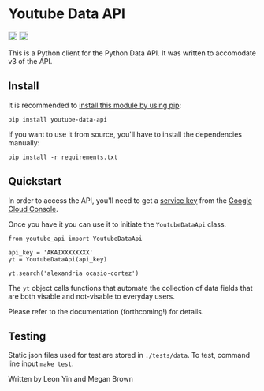 # Youtube Data API
<a href="https://badge.fury.io/py/youtube-data-api"><img src="https://badge.fury.io/py/youtube-data-api.svg" alt="PyPI version" height="18"></a>
<a href="https://travis-ci.com/SMAPPNYU/youtube-data-api"><img src="https://travis-ci.com/SMAPPNYU/youtube-data-api.svg?branch=master" alt="Build status" height="18"></a>

This is a Python client for the Python Data API. It was written to accomodate v3 of the API.

## Install

It is recommended to [install this module by using pip](https://pypi.org/project/youtube-data-api/):

```
pip install youtube-data-api
```

If you want to use it from source, you'll have to install the dependencies manually:

```
pip install -r requirements.txt
```

## Quickstart
In order to access the API, you'll need to get a [service key](https://developers.google.com/youtube/registering_an_application#Create_API_Keys) from the [Google Cloud Console](https://console.cloud.google.com/).

Once you have it you can use it to initiate the `YoutubeDataApi` class.
```
from youtube_api import YoutubeDataApi

api_key = 'AKAIXXXXXXXX'
yt = YoutubeDataApi(api_key)

yt.search('alexandria ocasio-cortez')
```

The `yt` object calls functions that automate the collection of data fields that are both visable and not-visable to everyday users.

Please refer to the documentation (forthcoming!) for details.

## Testing
Static json files used for test are stored in `./tests/data`.
To test, command line input `make test`.

Written by Leon Yin and Megan Brown
